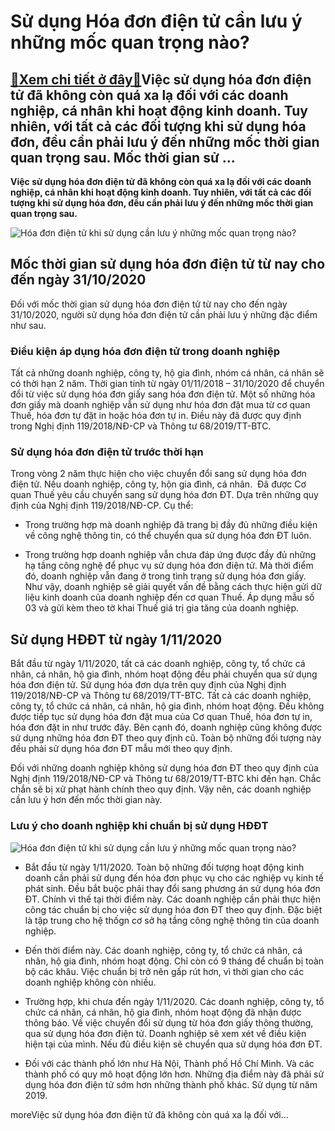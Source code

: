 Sử dụng Hóa đơn điện tử cần lưu ý những mốc quan trọng nào?
===========================================================

[:gift:Xem chi tiết ở đây:gift:](https://hddtvn.com/su-dung-hoa-don-dien-tu-can-luu-y-nhung-moc-quan-trong-nao/)Việc sử dụng hóa đơn điện tử đã không còn quá xa lạ đối với các doanh nghiệp, cá nhân khi hoạt động kinh doanh. Tuy nhiên, với tất cả các đối tượng khi sử dụng hóa đơn, đều cần phải lưu ý đến những mốc thời gian quan trọng sau. Mốc thời gian sử …
------------------------------------------------------------------------------------------------------------------------------------------------------------------------------------------------------------------------------------------------------

**Việc sử dụng hóa đơn điện tử đã không còn quá xa lạ đối với các doanh nghiệp, cá nhân khi hoạt động kinh doanh. Tuy nhiên, với tất cả các đối tượng khi sử dụng hóa đơn, đều cần phải lưu ý đến những mốc thời gian quan trọng sau.**


![Hóa đơn điện tử khi sử dụng cần lưu ý những mốc quan trọng nào?](https://hddtvn.com/wp-content/uploads/2021/01/nhung-sai-lam-doanh-nghiep-nho-thuong-mac-phai.jpg)


Mốc thời gian sử dụng hóa đơn điện tử từ nay cho đến ngày 31/10/2020
--------------------------------------------------------------------


Đối với mốc thời gian sử dụng hóa đơn điện tử từ nay cho đến ngày 31/10/2020, người sử dụng hóa đơn điện tử cần phải lưu ý những đặc điểm như sau.


### Điều kiện áp dụng hóa đơn điện tử trong doanh nghiệp


Tất cả những doanh nghiệp, công ty, hộ gia đình, nhóm cá nhân, cá nhân sẽ có thời hạn 2 năm. Thời gian tính từ ngày 01/11/2018 – 31/10/2020 để chuyển đổi từ việc sử dụng hóa đơn giấy sang hóa đơn điện tử. Một số những hóa đơn giấy mà doanh nghiệp vẫn sử dụng như hóa đơn đặt mua từ cơ quan Thuế, hóa đơn tự đặt in hoặc hóa đơn tự in. Điều này đã được quy định trong Nghị định 119/2018/NĐ-CP và Thông tư 68/2019/TT-BTC.


### Sử dụng hóa đơn điện tử trước thời hạn


Trong vòng 2 năm thực hiện cho việc chuyển đổi sang sử dụng hóa đơn điện tử. Nếu doanh nghiệp, công ty, hộn gia đình, cá nhân.  Đã được Cơ quan Thuế yêu cầu chuyển sang sử dụng hóa đơn ĐT. Dựa trên những quy định của Nghị định 119/2018/NĐ-CP. Cụ thể:




* Trong trường hợp mà doanh nghiệp đã trang bị đầy đủ những điều kiện về công nghệ thông tin, có thể chuyển qua sử dụng hóa đơn ĐT luôn.

* Trong trường hợp doanh nghiệp vẫn chưa đáp ứng được đầy đủ những hạ tầng công nghệ để phục vụ sử dụng hóa đơn điện tử. Mà thời điểm đó, doanh nghiệp vẫn đang ở trong tình trạng sử dụng hóa đơn giấy. Như vậy, doanh nghiệp sẽ giải quyết vấn đề bằng cách thực hiện gửi dữ liệu kinh doanh của doanh nghiệp đến cơ quan Thuế. Áp dụng mẫu số 03 và gửi kèm theo tờ khai Thuế giá trị gia tăng của doanh nghiệp.



Sử dụng HĐĐT từ ngày 1/11/2020
------------------------------


Bắt đầu từ ngày 1/11/2020, tất cả các doanh nghiệp, công ty, tổ chức cá nhân, cá nhân, hộ gia đình, nhóm hoạt động đều phải chuyển qua sử dụng hóa đơn điện tử. Sử dụng hóa đơn dựa trên quy định của Nghị định 119/2018/NĐ-CP và Thông tư 68/2019/TT-BTC. Tất cả các doanh nghiệp, công ty, tổ chức cá nhân, cá nhân, hộ gia đình, nhóm hoạt động. Đều không được tiếp tục sử dụng hóa đơn đặt mua của Cơ quan Thuế, hóa đơn tự in, hóa đơn đặt in như trước đây. Bên cạnh đó, doanh nghiệp cũng không được sử dụng những hóa đơn ĐT theo quy định cũ. Toàn bộ những đối tượng này đều phải sử dụng hóa đơn ĐT mẫu mới theo quy định.


Đối với những doanh nghiệp không sử dụng hóa đơn ĐT theo quy định của Nghị định 119/2018/NĐ-CP và Thông tư 68/2019/TT-BTC khi đến hạn. Chắc chắn sẽ bị xử phạt hành chính theo quy định. Vậy nên, các doanh nghiệp cần lưu ý hơn đến mốc thời gian này.


### Lưu ý cho doanh nghiệp khi chuẩn bị sử dụng HĐĐT


![Hóa đơn điện tử khi sử dụng cần lưu ý những mốc quan trọng nào?](https://hddtvn.com/wp-content/uploads/2021/01/slider_22.jpg)




* Bắt đầu từ ngày 1/11/2020. Toàn bộ những đối tượng hoạt động kinh doanh cần phải sử dụng đến hóa đơn phục vụ cho các nghiệp vụ kinh tế phát sinh. Đều bắt buộc phải thay đổi sang phương án sử dụng hóa đơn ĐT. Chính vì thế tại thời điểm này. Các doanh nghiệp cần phải thực hiện công tác chuẩn bị cho việc sử dụng hóa đơn ĐT theo quy định. Đặc biệt là tập trung cho hệ thốgn cơ sở hạ tầng công nghệ thông tin của doanh nghiệp.

* Đến thời điểm này. Các doanh nghiệp, công ty, tổ chức cá nhân, cá nhân, hộ gia đình, nhóm hoạt động. Chỉ còn có 9 tháng để chuẩn bị toàn bộ các khâu. Việc chuẩn bị trở nên gấp rút hơn, vì thời gian cho các doanh nghiệp không còn nhiều.

* Trường hợp, khi chưa đến ngày 1/11/2020. Các doanh nghiệp, công ty, tổ chức cá nhân, cá nhân, hộ gia đình, nhóm hoạt động đã nhận được thông báo. Về việc chuyển đổi sử dụng từ hóa đơn giấy thông thường, qua sử dụng hóa đơn điện tử. Doanh nghiệp sẽ xem xét về điều kiện hiện tại của mình. Nếu đủ điều kiện sẽ chuyển qua sử dụng hóa đơn ĐT.

* Đối với các thành phố lớn như Hà Nội, Thành phố Hồ Chí Minh. Và các thành phố có quy mô hoạt động lớn hơn. Những địa điểm này đã phải sử dụng hóa đơn điện tử sớm hơn những thành phố khác. Sử dụng từ năm 2019.



moreViệc sử dụng hóa đơn điện tử đã không còn quá xa lạ đối với…


